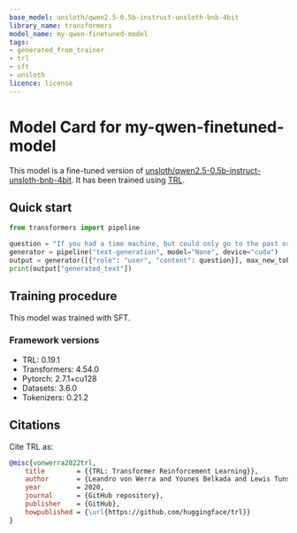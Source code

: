 ```yaml
---
base_model: unsloth/qwen2.5-0.5b-instruct-unsloth-bnb-4bit
library_name: transformers
model_name: my-qwen-finetuned-model
tags:
- generated_from_trainer
- trl
- sft
- unsloth
licence: license
---
```


# Model Card for my-qwen-finetuned-model

This model is a fine-tuned version of [unsloth/qwen2.5-0.5b-instruct-unsloth-bnb-4bit](https://huggingface.co/unsloth/qwen2.5-0.5b-instruct-unsloth-bnb-4bit).
It has been trained using [TRL](https://github.com/huggingface/trl).

## Quick start

```python
from transformers import pipeline

question = "If you had a time machine, but could only go to the past or the future once and never return, which would you choose and why?"
generator = pipeline("text-generation", model="None", device="cuda")
output = generator([{"role": "user", "content": question}], max_new_tokens=128, return_full_text=False)[0]
print(output["generated_text"])
```

## Training procedure

 


This model was trained with SFT.

### Framework versions

- TRL: 0.19.1
- Transformers: 4.54.0
- Pytorch: 2.7.1+cu128
- Datasets: 3.6.0
- Tokenizers: 0.21.2

## Citations



Cite TRL as:
    
```bibtex
@misc{vonwerra2022trl,
	title        = {{TRL: Transformer Reinforcement Learning}},
	author       = {Leandro von Werra and Younes Belkada and Lewis Tunstall and Edward Beeching and Tristan Thrush and Nathan Lambert and Shengyi Huang and Kashif Rasul and Quentin Gallou{\'e}dec},
	year         = 2020,
	journal      = {GitHub repository},
	publisher    = {GitHub},
	howpublished = {\url{https://github.com/huggingface/trl}}
}
```